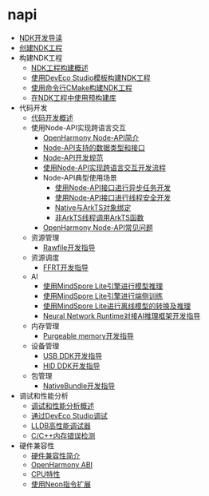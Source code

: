 # napi

- [NDK开发导读](ndk-development-overview.md)
- [创建NDK工程](create-with-ndk.md)
- 构建NDK工程
    - [NDK工程构建概述](build-with-ndk-overview.md)
    - [使用DevEco Studio模板构建NDK工程](build-with-ndk-ide.md)
    - [使用命令行CMake构建NDK工程](build-with-ndk-cmake.md)
    - [在NDK工程中使用预构建库](build-with-ndk-prebuilts.md)
- 代码开发
    - [代码开发概述](develop-code-overview.md)
    - 使用Node-API实现跨语言交互
        - [OpenHarmony Node-API简介](napi-introduction.md)
        - [Node-API支持的数据类型和接口](napi-data-types-interfaces.md)
        - [Node-API开发规范](napi-guidelines.md)
        - [使用Node-API实现跨语言交互开发流程](use-napi-process.md)
        - Node-API典型使用场景
            - [使用Node-API接口进行异步任务开发](use-napi-asynchronous-task.md)
            - [使用Node-API接口进行线程安全开发](use-napi-thread-safety.md)
            - [Native与ArkTS对象绑定](use-napi-object-wrap.md)
            - [非ArkTS线程调用ArkTS函数](use-uv-queue-work.md)
        - [OpenHarmony Node-API常见问题](use-napi-faqs.md)
    - 资源管理
        - [Rawfile开发指导](rawfile-guidelines.md)
    - 资源调度
        - [FFRT开发指导](ffrt-guidelines.md)
    - AI
        - [使用MindSpore Lite引擎进行模型推理](mindspore-lite-guidelines.md)
        - [使用MindSpore Lite引擎进行端侧训练](mindspore-lite-train-guidelines.md)
        - [使用MindSpore Lite进行离线模型的转换及推理](mindspore-lite-offline-model-guidelines.md)
        - [Neural Network Runtime对接AI推理框架开发指导](neural-network-runtime-guidelines.md)
    - 内存管理
        - [Purgeable memory开发指导](purgeable-memory-guidelines.md)
    - 设备管理
        - [USB DDK开发指导](usb-ddk-guidelines.md)
        - [HID DDK开发指导](hid-ddk-guidelines.md)
    - 包管理
        - [NativeBundle开发指导](native-bundle-guidelines.md)
- 调试和性能分析
    - [调试和性能分析概述](debug-performance-profiling-overview.md)
    - [通过DevEco Studio调试](debug-ide.md)
    - [LLDB高性能调试器](debug-lldb.md)
    - [C/C++内存错误检测](debug-asan.md)
- 硬件兼容性
    - [硬件兼容性简介](hw-guide.md)
    - [OpenHarmony ABI](ohos-abi.md)
    - [CPU特性](cpu-features.md)
    - [使用Neon指令扩展](neon-guide.md)
